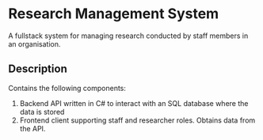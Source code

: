 # Research Management System
 A fullstack system for managing research conducted by staff members in an organisation.
 
## Description

Contains the following components:
1. Backend API written in C# to interact with an SQL database where the data is stored
2. Frontend client supporting staff and researcher roles. Obtains data from the API.
